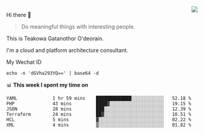 <img align="right" src="https://github-readme-stats.vercel.app/api?username=Teakowa&show_icons=true&icon_color=2f80ed&text_color=718096&bg_color=ffffff&hide_title=true" />

Hi there 👋

> Do meaningful things with interesting people.

This is Teakowa Gatanothor O'deorain.

I'm a cloud and platform architecture consultant.

My Wechat ID

```
echo -n 'dGVha293YQ==' | base64 -d
```

📊 **This week I spent my time on**
<!--START_SECTION:waka-->

```text
YAML             1 hr 59 mins    █████████████░░░░░░░░░░░░   52.18 %
PHP              43 mins         ████▓░░░░░░░░░░░░░░░░░░░░   19.15 %
JSON             28 mins         ███░░░░░░░░░░░░░░░░░░░░░░   12.39 %
Terraform        24 mins         ██▓░░░░░░░░░░░░░░░░░░░░░░   10.51 %
HCL              5 mins          ▓░░░░░░░░░░░░░░░░░░░░░░░░   02.22 %
XML              4 mins          ▒░░░░░░░░░░░░░░░░░░░░░░░░   01.82 %
```

<!--END_SECTION:waka-->
